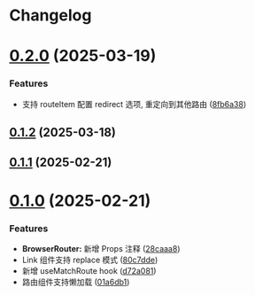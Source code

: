 # Changelog

# [0.2.0](https://github.com/lexmin0412/pure-react-router/compare/v0.1.2...v0.2.0) (2025-03-19)


### Features

* 支持 routeItem 配置 redirect 选项, 重定向到其他路由 ([8fb6a38](https://github.com/lexmin0412/pure-react-router/commit/8fb6a3899adeb7db1dc54ec06891d110eda97f5e))

## [0.1.2](https://github.com/lexmin0412/pure-react-router/compare/v0.1.1...v0.1.2) (2025-03-18)

## [0.1.1](https://github.com/lexmin0412/pure-react-router/compare/v0.1.0...v0.1.1) (2025-02-21)

# [0.1.0](https://github.com/lexmin0412/pure-react-router/compare/v0.0.5...v0.1.0) (2025-02-21)


### Features

* **BrowserRouter:** 新增 Props 注释 ([28caaa8](https://github.com/lexmin0412/pure-react-router/commit/28caaa8c0472f149ee2b8c5eedb3babe9986415a))
* Link 组件支持 replace 模式 ([80c7dde](https://github.com/lexmin0412/pure-react-router/commit/80c7dde1aba0b7959b1d5c5f7bc95c31fed2274d))
* 新增 useMatchRoute hook ([d72a081](https://github.com/lexmin0412/pure-react-router/commit/d72a08126700b7c9b81e82daafba4e0d50948204))
* 路由组件支持懒加载 ([01a6db1](https://github.com/lexmin0412/pure-react-router/commit/01a6db1926efea3b5419e34ed8fcb1b963e803c6))
